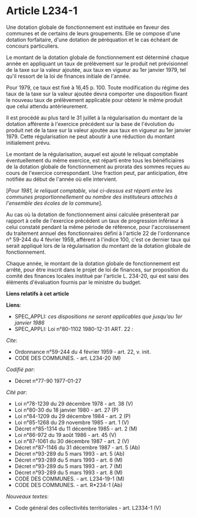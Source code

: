 # Article L234-1

Une dotation globale de fonctionnement est instituée en faveur des communes et de certains de leurs groupements. Elle se
compose d'une dotation forfaitaire, d'une dotation de péréquation et le cas échéant de concours particuliers.

Le montant de la dotation globale de fonctionnement est déterminé chaque année en appliquant un taux de prélèvement sur le
produit net prévisionnel de la taxe sur la valeur ajoutée, aux taux en vigueur au 1er janvier 1979, tel qu'il ressort de la
loi de finances initiale de l'année.

Pour 1979, ce taux est fixé à 16,45 p. 100. Toute modification du régime des taux de la taxe sur la valeur ajoutée devra
comporter une disposition fixant le nouveau taux de prélèvement applicable pour obtenir le même produit que celui attendu
antérieurement.

Il est procédé au plus tard le 31 juillet à la régularisation du montant de la dotation afférente à l'exercice précédent sur
la base de l'évolution du produit net de la taxe sur la valeur ajoutée aux taux en vigueur au 1er janvier 1979. Cette
régularisation ne peut aboutir à une réduction du montant initialement prévu.

Le montant de la régularisation, auquel est ajouté le reliquat comptable éventuellement du même exercice, est réparti entre
tous les bénéficiaires de la dotation globale de fonctionnement au prorata des sommes reçues au cours de l'exercice
correspondant. Une fraction peut, par anticipation, être notifiée au début de l'année où elle intervient.

[*Pour 1981, le reliquat comptable, visé ci-dessus est réparti entre les communes proportionnellement au nombre des
instituteurs attachés à l'ensemble des écoles de la commune*].

Au cas où la dotation de fonctionnement ainsi calculée présenterait par rapport à celle de l'exercice précédent un taux de
progression inférieur à celui constaté pendant la même période de référence, pour l'accroissement du traitement annuel des
fonctionnaires défini à l'article 22 de l'ordonnance n° 59-244 du 4 février 1959, afférent à l'indice 100, c'est ce dernier
taux qui serait appliqué lors de la régularisation du montant de la dotation globale de fonctionnement.

Chaque année, le montant de la dotation globale de fonctionnement est arrêté, pour être inscrit dans le projet de loi de
finances, sur proposition du comité des finances locales institué par l'article L. 234-20, qui est saisi des éléments
d'évaluation fournis par le ministre du budget.

**Liens relatifs à cet article**

**Liens**:

  - SPEC_APPLI: *ces dispositions ne seront applicables que jusqu'au 1er janvier 1986*
  - SPEC_APPLI: Loi n°80-1102 1980-12-31 ART. 22 :

_Cite_:

  - Ordonnance n°59-244 du 4 février 1959 - art. 22, v. init.
  - CODE DES COMMUNES. - art. L234-20 (M)

_Codifié par_:

  - Décret n°77-90 1977-01-27

_Cité par_:

  - Loi n°78-1239 du 29 décembre 1978 - art. 38 (V)
  - Loi n°80-30 du 18 janvier 1980 - art. 27 (P)
  - Loi n°84-1209 du 29 décembre 1984 - art. 2 (P)
  - Loi n°85-1268 du 29 novembre 1985 - art. 1 (V)
  - Décret n°85-1314 du 11 décembre 1985 - art. 2 (M)
  - Loi n°86-972 du 19 août 1986 - art. 45 (V)
  - Loi n°87-1061 du 30 décembre 1987 - art. 2 (V)
  - Décret n°87-1146 du 31 décembre 1987 - art. 5 (Ab)
  - Décret n°93-289 du 5 mars 1993 - art. 5 (Ab)
  - Décret n°93-289 du 5 mars 1993 - art. 6 (M)
  - Décret n°93-289 du 5 mars 1993 - art. 7 (M)
  - Décret n°93-289 du 5 mars 1993 - art. 8 (M)
  - CODE DES COMMUNES. - art. L234-19-1 (M)
  - CODE DES COMMUNES. - art. R*234-1 (Ab)

_Nouveaux textes_:

  - Code général des collectivités territoriales - art. L2334-1 (V)

